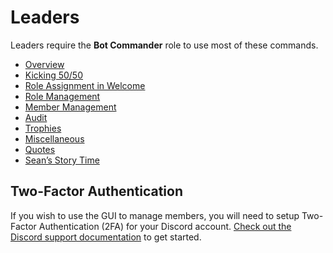 # Leaders

Leaders require the **Bot Commander** role to use most of these commands.

- [Overview](leaders.md)
- [Kicking 50/50](leader/kick5050.md)
- [Role Assignment in Welcome](leader/new-users.md)
- [Role Management](leader/manage-roles.md)
- [Member Management](leader/manage-members.md)
- [Audit](leader/audit.md)
- [Trophies](leader/trophies.md)
- [Miscellaneous](leader/misc.md)
- [Quotes](leader/quotes.md)
- [Sean’s Story Time](leader/sean.md)

## Two-Factor Authentication

If you wish to use the GUI to manage members, you will need to setup Two-Factor Authentication (2FA) for your Discord account. [Check out the Discord support documentation](https://support.discordapp.com/hc/en-us/articles/219576828-Setting-up-Two-Factor-Authentication) to get started.
